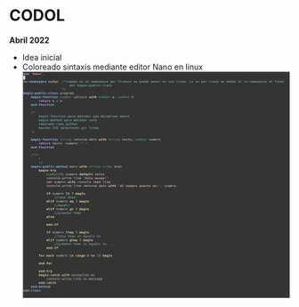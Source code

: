 # CODOL

**Abril 2022**
- Idea inicial
- Coloreado sintaxis mediante editor Nano en linux
![imagen](https://github.com/COmmon-Development-Oriented-Language/CODOL/blob/main/codol%202022-04-18%20at%2015.29.13.jpeg)
